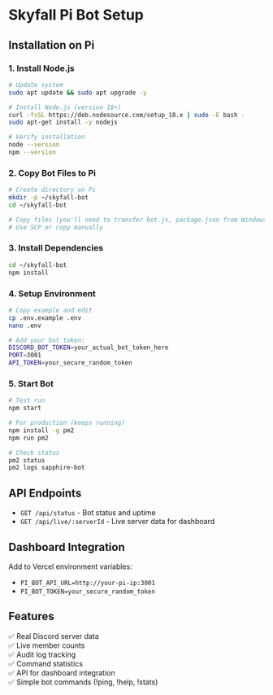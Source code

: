 # Skyfall Pi Bot Setup

## Installation on Pi

### 1. Install Node.js
```bash
# Update system
sudo apt update && sudo apt upgrade -y

# Install Node.js (version 18+)
curl -fsSL https://deb.nodesource.com/setup_18.x | sudo -E bash -
sudo apt-get install -y nodejs

# Verify installation
node --version
npm --version
```

### 2. Copy Bot Files to Pi
```bash
# Create directory on Pi
mkdir -p ~/skyfall-bot
cd ~/skyfall-bot

# Copy files (you'll need to transfer bot.js, package.json from Windows to Pi)
# Use SCP or copy manually
```

### 3. Install Dependencies
```bash
cd ~/skyfall-bot
npm install
```

### 4. Setup Environment
```bash
# Copy example and edit
cp .env.example .env
nano .env

# Add your bot token:
DISCORD_BOT_TOKEN=your_actual_bot_token_here
PORT=3001
API_TOKEN=your_secure_random_token
```

### 5. Start Bot
```bash
# Test run
npm start

# For production (keeps running)
npm install -g pm2
npm run pm2

# Check status
pm2 status
pm2 logs sapphire-bot
```

## API Endpoints

- `GET /api/status` - Bot status and uptime
- `GET /api/live/:serverId` - Live server data for dashboard

## Dashboard Integration

Add to Vercel environment variables:
- `PI_BOT_API_URL=http://your-pi-ip:3001`  
- `PI_BOT_TOKEN=your_secure_random_token`

## Features

✅ Real Discord server data  
✅ Live member counts  
✅ Audit log tracking  
✅ Command statistics  
✅ API for dashboard integration  
✅ Simple bot commands (!ping, !help, !stats)

